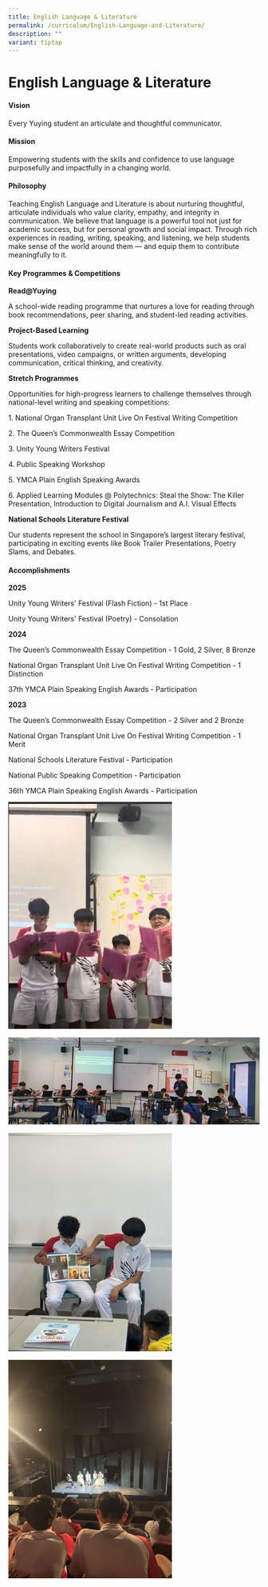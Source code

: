 ```yaml
---
title: English Language & Literature
permalink: /curriculum/English-Language-and-Literature/
description: ""
variant: tiptap
---
```

<h1>English Language &amp; Literature</h1>
<h4>Vision</h4>
<p>Every Yuying student an articulate and thoughtful communicator.</p>
<h4>Mission</h4>
<p>Empowering students with the skills and confidence to use language purposefully
and impactfully in a changing world.</p>
<h4>Philosophy</h4>
<p>Teaching English Language and Literature is about nurturing thoughtful,
articulate individuals who value clarity, empathy, and integrity in communication.
We believe that language is a powerful tool not just for academic success,
but for personal growth and social impact. Through rich experiences in
reading, writing, speaking, and listening, we help students make sense
of the world around them — and equip them to contribute meaningfully to
it.</p>
<h4>Key Programmes &amp; Competitions</h4>
<p><strong>Read@Yuying</strong>
</p>
<p>A school-wide reading programme that nurtures a love for reading through
book recommendations, peer sharing, and student-led reading activities.</p>
<p><strong>Project-Based Learning</strong>
</p>
<p>Students work collaboratively to create real-world products such as oral
presentations, video campaigns, or written arguments, developing communication,
critical thinking, and creativity.</p>
<p><strong>Stretch Programmes</strong>
</p>
<p>Opportunities for high-progress learners to challenge themselves through
national-level writing and speaking competitions:</p>
<p>1. National Organ Transplant Unit Live On Festival Writing Competition</p>
<p>2. The Queen’s Commonwealth Essay Competition</p>
<p>3. Unity Young Writers Festival</p>
<p>4. Public Speaking Workshop</p>
<p>5. YMCA Plain English Speaking Awards</p>
<p>6. Applied Learning Modules @ Polytechnics: Steal the Show: The Killer
Presentation, Introduction to Digital Journalism and A.I. Visual Effects</p>
<p><strong>National Schools Literature Festival</strong>
</p>
<p>Our students represent the school in Singapore’s largest literary festival,
participating in exciting events like Book Trailer Presentations, Poetry
Slams, and Debates.</p>
<h4>Accomplishments</h4>
<p><strong>2025</strong>
</p>
<p>Unity Young Writers' Festival (Flash Fiction) - 1st Place</p>
<p>Unity Young Writers' Festival (Poetry) - Consolation</p>
<p><strong>2024</strong>
</p>
<p>The Queen’s Commonwealth Essay Competition - 1 Gold, 2 Silver, 8 Bronze</p>
<p>National Organ Transplant Unit Live On Festival Writing Competition -
1 Distinction</p>
<p>37th YMCA Plain Speaking English Awards - Participation</p>
<p><strong>2023</strong>
</p>
<p>The Queen’s Commonwealth Essay Competition - 2 Silver and 2 Bronze</p>
<p>National Organ Transplant Unit Live On Festival Writing Competition -
1 Merit</p>
<p>National Schools Literature Festival - Participation</p>
<p>National Public Speaking Competition - Participation</p>
<p>36th YMCA Plain Speaking English Awards - Participation</p>
<p></p>
<div class="isomer-image-wrapper">
<img style="width: 65%;" height="auto" width="100%" alt="Choral Reading" src="/images/Choral_Reading.png">
</div>
<p></p>
<div class="isomer-image-wrapper">
<img style="width: 100%" height="auto" width="100%" alt="Debate @ EL Lesson" src="/images/Debate___EL_Lesson.jpg">
</div>
<p></p>
<div class="isomer-image-wrapper">
<img style="width: 65%;" height="auto" width="100%" alt="" src="/images/NLB_KidsRead_Programme.jpg">
</div>
<p></p>
<div class="isomer-image-wrapper">
<img style="width: 65%;" height="auto" width="100%" alt="Sec 2 Lit x AEC Learning Journey to the Theatre2" src="/images/Sec_2_Lit_x_AEC_Learning_Journey_to_the_Theatre2.jpg">
</div>
<p></p>